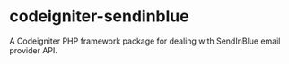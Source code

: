 # codeigniter-sendinblue
A Codeigniter PHP framework package for dealing with SendInBlue email provider API.
